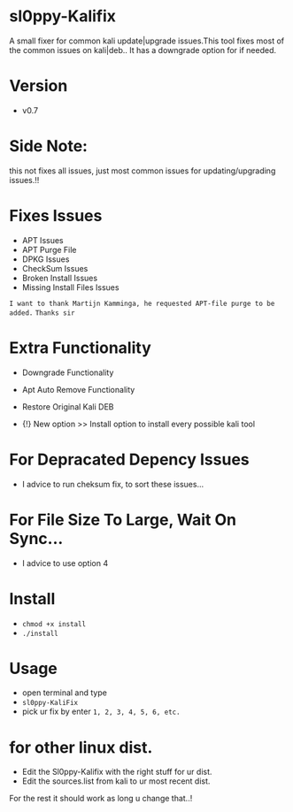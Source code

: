 # sl0ppy-Kalifix
A small fixer for common kali update|upgrade issues.This tool fixes most of the common issues on kali|deb.. It has a downgrade option for if needed. 

# Version 
* v0.7

# Side Note: 
this not fixes all issues, just most common issues for updating/upgrading issues.!!

# Fixes Issues 
* APT Issues
* APT Purge File 
* DPKG Issues
* CheckSum Issues 
* Broken Install Issues
* Missing Install Files Issues 

`I want to thank Martijn Kamminga, he requested APT-file purge to be added.` 
`Thanks sir `

# Extra Functionality
* Downgrade Functionality 
* Apt Auto Remove Functionality
* Restore Original Kali DEB 

* {!} New option >> Install option to install every possible kali tool 

# For Depracated Depency Issues 
* I advice to run cheksum fix, to sort these issues...  

# For File Size To Large, Wait On Sync... 
* I advice to use option 4 

# Install 
* `chmod +x install`
* `./install`

# Usage
* open terminal and type
* `sl0ppy-KaliFix`
* pick ur fix by enter `1, 2, 3, 4, 5, 6, etc.`

# for other linux dist.
* Edit the Sl0ppy-Kalifix with the right stuff for ur dist.
* Edit the sources.list from kali to ur most recent dist.

For the rest it should work as long u change that..! 

